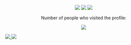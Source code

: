 <p align = "center">
<a href="https://discord.com/users/749609138249793557" target="_blank"><img src="https://img.shields.io/badge/discord-r89DA.svg?&color=7289da&style=for-the-badge&logo=discord&logoColor=white"/></a>
 <a href="https://open.spotify.com/user/zo5ytyn03llgkjrfc09rs5cvw?si=c4f3a718ce104c00" target"blank_"><img src="https://img.shields.io/badge/Spotify%20-1ed760.svg?&style=for-the-badge&logo=spotify&logoColor=white"></a>
<a href="https://www.instagram.com/animegirlshateu" target="_blank"><img src="https://img.shields.io/badge/instagram-%23E4405F.svg?&style=for-the-badge&logo=instagram&logoColor=white"/></a>
 </p>

<p align = "center">
 Number of people who visited the profile:
</p>
<p align = "center">
<img src="https://profile-counter.glitch.me/{yosemiite}/count.svg" />
</p>


<a href="https://github.com/yosemiite">
  <img src="https://github-readme-stats.vercel.app/api?username=yosemiite&count_private=true&hide_border=true&show_icons=true&include_all_commits=true&bg_color=0d1117&title_color=df761c&text_color=FFFFFF&icon_color=df761c">
<img src="https://github-readme-stats.vercel.app/api/top-langs/?username=yosemiite&layout=compact&theme=nord&hide_border=true&bg_color=0d1117&border_radius=6&title_color=df761c">
</a>
